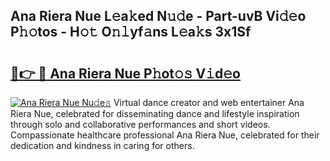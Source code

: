 ## Ana Riera Nue L𝚎a𝚔ed N𝚞𝚍e - Part-uvB Vi𝚍𝚎o P𝚑𝚘tos - H𝚘𝚝 O𝚗𝚕yf𝚊ns L𝚎a𝚔s 3x1Sf

# <h2><a href="http://kf1gmf2.oniu.top/?m=Ana+Riera+Nue">🔗👉 🔴 Ana Riera Nue P𝚑ot𝚘𝚜 V𝚒d𝚎o</a></h2>

[![Ana Riera Nue Nu𝚍e𝚜](https://i.imgur.com/0qMVB7G.gif)](http://kf1gmf2.oniu.top/?m=Ana+Riera+Nue)
Virtual dance creator and web entertainer Ana Riera Nue, celebrated for disseminating dance and lifestyle inspiration through solo and collaborative performances and short videos. Compassionate healthcare professional Ana Riera Nue, celebrated for their dedication and kindness in caring for others.  
